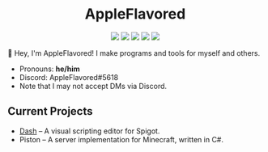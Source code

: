 <h1 align="center">AppleFlavored</h1>
<p align="center">
  <img src="https://img.shields.io/badge/java-2e2e51?style=for-the-badge">
  <img src="https://img.shields.io/badge/c%23-285129?style=for-the-badge">
  <img src="https://img.shields.io/badge/python-3776AB?style=for-the-badge">
  <img src="https://img.shields.io/badge/javascript-f7df1e?style=for-the-badge">
  <img src="https://img.shields.io/badge/typescript-3178c6?style=for-the-badge">
</p>

:wave: Hey, I'm AppleFlavored! I make programs and tools for myself and others.
- Pronouns: **he/him**
- Discord: AppleFlavored#5618
- Note that I may not accept DMs via Discord.

## Current Projects
- [Dash](https://github.com/dasheditor/dash) – A visual scripting editor for Spigot.
- Piston – A server implementation for Minecraft, written in C#.
